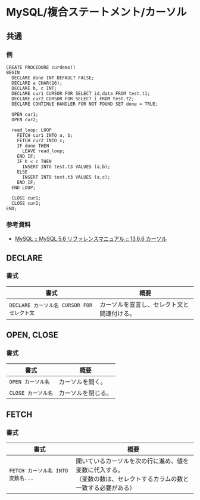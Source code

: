 # MySQL/複合ステートメント/カーソル

## 共通

### 例

```mysql
CREATE PROCEDURE curdemo()
BEGIN
  DECLARE done INT DEFAULT FALSE;
  DECLARE a CHAR(16);
  DECLARE b, c INT;
  DECLARE cur1 CURSOR FOR SELECT id,data FROM test.t1;
  DECLARE cur2 CURSOR FOR SELECT i FROM test.t2;
  DECLARE CONTINUE HANDLER FOR NOT FOUND SET done = TRUE;

  OPEN cur1;
  OPEN cur2;

  read_loop: LOOP
    FETCH cur1 INTO a, b;
    FETCH cur2 INTO c;
    IF done THEN
      LEAVE read_loop;
    END IF;
    IF b < c THEN
      INSERT INTO test.t3 VALUES (a,b);
    ELSE
      INSERT INTO test.t3 VALUES (a,c);
    END IF;
  END LOOP;

  CLOSE cur1;
  CLOSE cur2;
END;
```

### 参考資料

- [MySQL :: MySQL 5.6 リファレンスマニュアル :: 13.6.6 カーソル](https://dev.mysql.com/doc/refman/5.6/ja/cursors.html)

## DECLARE

### 書式

| 書式                                       | 概要                                       |
| ------------------------------------------ | ------------------------------------------ |
| `DECLARE カーソル名 CURSOR FOR セレクト文` | カーソルを宣言し、セレクト文と関連付ける。 |

## OPEN, CLOSE

### 書式

| 書式               | 概要               |
| ------------------ | ------------------ |
| `OPEN カーソル名`  | カーソルを開く。   |
| `CLOSE カーソル名` | カーソルを閉じる。 |

## FETCH

### 書式

| 書式                              | 概要                                                         |
| --------------------------------- | ------------------------------------------------------------ |
| `FETCH カーソル名 INTO 変数名...` | 開いているカーソルを次の行に進め、値を変数に代入する。<br />（変数の数は、セレクトするカラムの数と一致する必要がある） |
